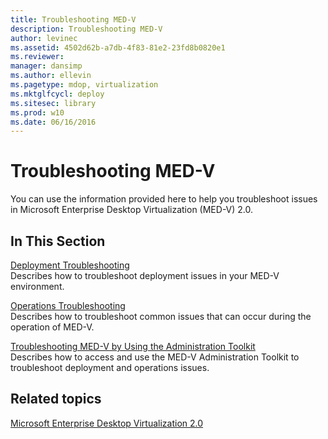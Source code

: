 ```yaml
---
title: Troubleshooting MED-V
description: Troubleshooting MED-V
author: levinec
ms.assetid: 4502d62b-a7db-4f83-81e2-23fd8b0820e1
ms.reviewer: 
manager: dansimp
ms.author: ellevin
ms.pagetype: mdop, virtualization
ms.mktglfcycl: deploy
ms.sitesec: library
ms.prod: w10
ms.date: 06/16/2016
---
```



# Troubleshooting MED-V


You can use the information provided here to help you troubleshoot issues in Microsoft Enterprise Desktop Virtualization (MED-V) 2.0.

## In This Section


<a href="" id="deployment-troubleshooting"></a>[Deployment Troubleshooting](deployment-troubleshooting.md)  
Describes how to troubleshoot deployment issues in your MED-V environment.

<a href="" id="operations-troubleshooting"></a>[Operations Troubleshooting](operations-troubleshooting-medv2.md)  
Describes how to troubleshoot common issues that can occur during the operation of MED-V.

<a href="" id="troubleshooting-med-v-by-using-the-administration-toolkit"></a>[Troubleshooting MED-V by Using the Administration Toolkit](troubleshooting-med-v-by-using-the-administration-toolkit.md)  
Describes how to access and use the MED-V Administration Toolkit to troubleshoot deployment and operations issues.

## Related topics


[Microsoft Enterprise Desktop Virtualization 2.0](index.md)

 

 





